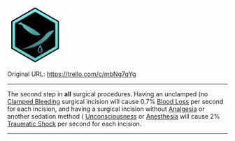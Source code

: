 ![tile056(3).png\|200](./Surgery%20Incision%20-%20Attachments/6718845db30472d958dd7b81.png)

Original URL: https://trello.com/c/mbNg7qYg

---

The second step in **all** surgical procedures. Having an unclamped (no [Clamped Bleeding](Clamped%20Bleeding.md) surgical incision will cause 0.7% [Blood Loss](../Blood/Blood%20Loss.md)  per second for each incision, and having a surgical incision without [Analgesia](../Torso/Analgesia.md) or another sedation method ( [Unconsciousness](../Head_Brain/Unconsciousness.md) or [Anesthesia](../Torso/Anesthesia.md) will cause 2% [Traumatic Shock](Traumatic%20Shock.md) per second for each incision.

---

